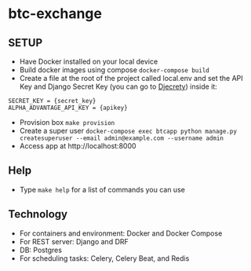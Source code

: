 # btc-exchange

## SETUP
* Have Docker installed on your local device
* Build docker images using compose `docker-compose build`
* Create a file at the root of the project called local.env and set the API Key and Django Secret Key (you can go to [Djecrety](https://djecrety.ir/)) inside it:
```env
SECRET_KEY = {secret_key}
ALPHA_ADVANTAGE_API_KEY = {apikey}
```
* Provision box `make provision`
* Create a super user `docker-compose exec btcapp python manage.py createsuperuser --email admin@example.com --username admin`
* Access app at http://localhost:8000

## Help
* Type `make help` for a list of commands you can use

## Technology
* For containers and environment: Docker and Docker Compose
* For REST server: Django and DRF
* DB: Postgres
* For scheduling tasks: Celery, Celery Beat, and Redis